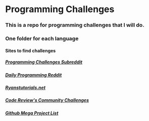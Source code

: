 # Programming Challenges
### This is a repo for programming challenges that I will do. 
### One folder for each language
#### Sites to find challenges
##### [Programming Challenges Subreddit](https://www.reddit.com/r/programmingchallenges/)
##### [Daily Programming Reddit](https://www.reddit.com/r/dailyprogrammer/)
##### [Ryanstutorials.net](https://ryanstutorials.net/programming-challenges/)
##### [Code Review's Community Challenges](https://codereview.meta.stackexchange.com/questions/tagged/community-challenge)
##### [Github Mega Project List](https://github.com/karan/Projects)
